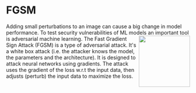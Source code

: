 # FGSM
Adding small perturbations to an image can cause a big change in model performance. To test security vulnerabilities of ML models an important tool is adversarial machine learning.
<img align="right" height="140" src="(https://github.com/angelognazzo/Probabilistic-Artificial-Intelligence/blob/main/figures/GP_1.png"></img>
The Fast Gradient Sign Attack (FGSM) is a type of adversarial attack. 
It's a white box attack (i.e. the attacker knows the model, the parameters and the architecture).
It is designed to attack neural networks using gradients. The attack uses the gradient of the loss w.r.t the input data, then adjusts (perturb) the input data to maximize the loss.
